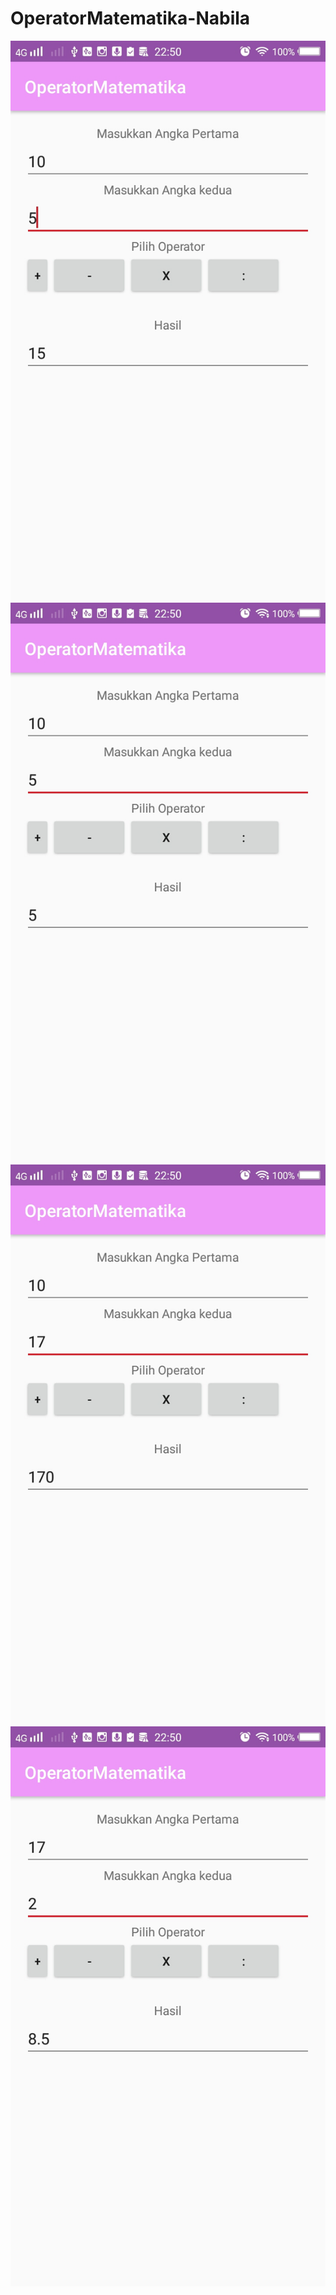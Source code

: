 # OperatorMatematika-Nabila

![alt text](https://github.com/NabilaRahmadanti/OperatorMatematika-Nabila/blob/master/D.jpg)
![alt text](https://github.com/NabilaRahmadanti/OperatorMatematika-Nabila/blob/master/E.jpg)
![alt text](https://github.com/NabilaRahmadanti/OperatorMatematika-Nabila/blob/master/F.jpg)
![alt text](https://github.com/NabilaRahmadanti/OperatorMatematika-Nabila/blob/master/G.jpg)
